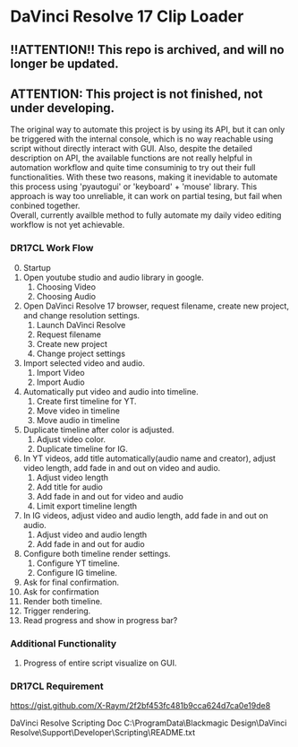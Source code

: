 # DaVinci Resolve 17 Clip Loader
## !!ATTENTION!! This repo is archived, and will no longer be updated.
## ATTENTION: This project is not finished, not under developing.
The original way to automate this project is by using its API, but it can only be triggered with the internal console, which is no way reachable using script without directly interact with GUI. Also, despite the detailed description on API, the available functions are not really helpful in automation workflow and quite time consuminig to try out their full functionalities. With these two reasons, making it inevidable to automate this process using 'pyautogui' or 'keyboard' + 'mouse' library. This approach is way too unreliable, it can work on partial tesing, but fail when conbined together.</br>
Overall, currently availble method to fully automate my daily video editing workflow is not yet achievable.
### DR17CL Work Flow
0. Startup
1. Open youtube studio and audio library in google.
   1. Choosing Video
   2. Choosing Audio
2. Open DaVinci Resolve 17 browser, request filename, create new project, and change resolution settings.
   1. Launch DaVinci Resolve
   2. Request filename
   3. Create new project
   4. Change project settings
3. Import selected video and audio.
   1. Import Video
   2. Import Audio
4. Automatically put video and audio into timeline.
   1. Create first timeline for YT.
   2. Move video in timeline
   3. Move audio in timeline
5. Duplicate timeline after color is adjusted.
   1. Adjust video color.
   2. Duplicate timeline for IG.
6. In YT videos, add title automatically(audio name and creator), adjust video length, add fade in and out on video and audio.
   1. Adjust video length
   2. Add title for audio
   3. Add fade in and out for video and audio
   4. Limit export timeline length
7. In IG videos, adjust video and audio length, add fade in and out on audio.
   1. Adjust video and audio length
   2. Add fade in and out for audio
8. Configure both timeline render settings.
   1. Configure YT timeline.
   2. Configure IG timeline.
9.  Ask for final confirmation.
   3.  Ask for confirmation
10. Render both timeline.
   4.  Trigger rendering.
   5.  Read progress and show in progress bar?

### Additional Functionality
1. Progress of entire script visualize on GUI.

### DR17CL Requirement

https://gist.github.com/X-Raym/2f2bf453fc481b9cca624d7ca0e19de8

DaVinci Resolve Scripting Doc
C:\ProgramData\Blackmagic Design\DaVinci Resolve\Support\Developer\Scripting\README.txt